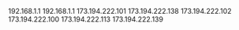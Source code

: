 192.168.1.1
192.168.1.1
173.194.222.101
173.194.222.138
173.194.222.102
173.194.222.100
173.194.222.113
173.194.222.139
